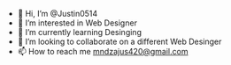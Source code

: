 - 👋 Hi, I’m @Justin0514
- 👀 I’m interested in Web Designer
- 🌱 I’m currently learning Desinging
- 💞️ I’m looking to collaborate on a different Web Desinger
- 📫 How to reach me mndzajus420@gmail.com

<!---
Justin0514/Justin0514 is a ✨ special ✨ repository because its `README.md` (this file) appears on your GitHub profile.
You can click the Preview link to take a look at your changes.
--->
